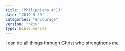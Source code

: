```yaml
---
title: "Philippians 4:13"
date: "2019-9-29"
categories: "encourage"
version: "nkjv"
type: bible_verses
---
```


I can do all things through Christ who strengthens me.